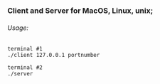### Client and Server for MacOS, Linux, unix; 

###### Usage: 

```
terminal #1 
./client 127.0.0.1 portnumber 

terminal #2 
./server
```

